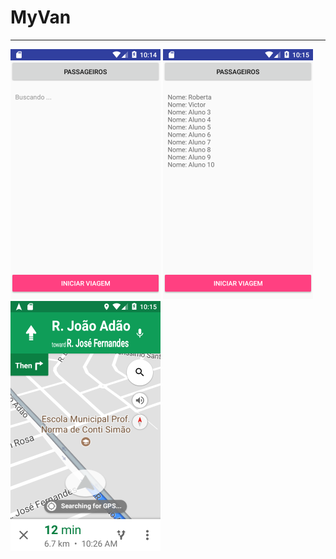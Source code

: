 # MyVan

-------------

<img src="screenshots/Screenshot_1512382495.png" height="400" alt="Screenshot"/> <img src="screenshots/Screenshot_1512382518.png" height="400" alt="Screenshot"/> <img src="screenshots/Screenshot_1512382525.png" height="400" alt="Screenshot"/> 
